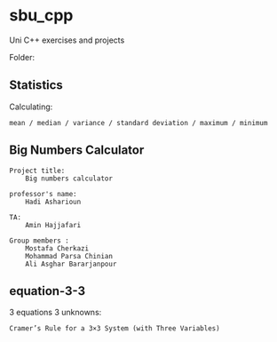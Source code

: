 # sbu_cpp
Uni C++ exercises and projects

Folder:

Statistics
--
Calculating:

    mean / median / variance / standard deviation / maximum / minimum


Big Numbers Calculator
--
    Project title:
        Big numbers calculator

    professor's name:
        Hadi Asharioun

    TA:
        Amin Hajjafari

    Group members :
        Mostafa Cherkazi
        Mohammad Parsa Chinian
        Ali Asghar Bararjanpour


equation-3-3
--
3 equations 3 unknowns:

    Cramer’s Rule for a 3×3 System (with Three Variables)
